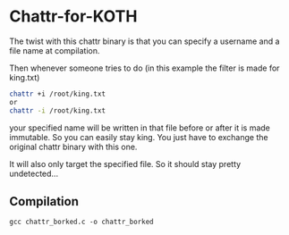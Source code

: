 # Chattr-for-KOTH

The twist with this chattr binary is that you can specify a username and a file name at compilation.

Then whenever someone tries to do (in this example the filter is made for king.txt)

```bash
chattr +i /root/king.txt
or
chattr -i /root/king.txt
```
your specified name will be written in that file before or after it is made immutable.
So you can easily stay king. You just have to exchange the original chattr binary with this one.

It will also only target the specified file. So it should stay pretty undetected...

## Compilation
```
gcc chattr_borked.c -o chattr_borked
```
